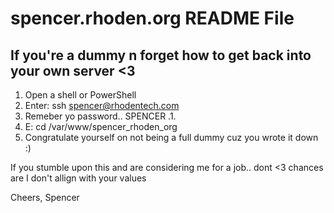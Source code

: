 # spencer.rhoden.org README File

## If you're a dummy n forget how to get back into your own server <3 ##

1. Open a shell or PowerShell
2. Enter: ssh spencer@rhodentech.com
3. Remeber yo password.. SPENCER .1.
4. E: cd /var/www/spencer_rhoden_org
5. Congratulate yourself on not being a full dummy cuz you wrote it down :)


If you stumble upon this and are considering me for a job.. dont <3 chances are I don't allign with your
values


Cheers,
Spencer 
